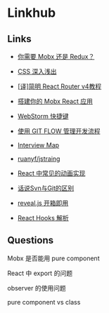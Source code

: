 # Linkhub

## Links

- [你需要 Mobx 还是 Redux？](http://blog.codingplayboy.com/2018/02/11/mobx-vs-redux/)

- [CSS 深入浅出
](https://xiedaimala.com/courses/003b1951-22af-4821-ad80-d2880c0074eb#/common)

- [[译]简明 React Router v4教程](https://juejin.im/post/5a7e9ee7f265da4e7832949c)

- [搭建你的 Mobx React 应用](https://github.com/iuap-design/blog/issues/203)

- [WebStorm 快捷键](https://www.jianshu.com/p/3254f3f77760)

- [使用 GIT FLOW 管理开发流程](http://stormzhang.com/git/2014/01/29/git-flow/)

- [Interview Map](https://yuchengkai.cn/docs/zh/frontend/)

- [ruanyf/jstraing](https://github.com/ruanyf/jstraining/blob/master/docs/react.md)

- [React 中常见的动画实现](https://tech.youzan.com/react-animations/)

- [话说Svn与Git的区别](https://www.jianshu.com/p/bfec042349ca)

- [reveal.js 开箱即用](https://github.com/dong4j/revealjs_md)

- [React Hooks 解析](https://juejin.im/post/5be3ea136fb9a049f9121014)

## Questions

Mobx 是否能用 pure component

React 中 export 的问题

observer 的使用问题

pure component vs class 
